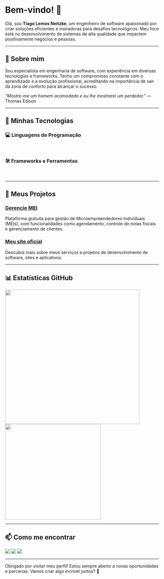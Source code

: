 # Bem-vindo! 👋

Olá, sou **Tiago Lemos Neitzke**, um engenheiro de software apaixonado por criar soluções eficientes e inovadoras para desafios tecnológicos. Meu foco está no desenvolvimento de sistemas de alta qualidade que impactem positivamente negócios e pessoas.

---

## 🌟 Sobre mim
Sou especialista em engenharia de software, com experiência em diversas tecnologias e frameworks. Tenho um compromisso constante com o aprendizado e a evolução profissional, acreditando na importância de sair da zona de conforto para alcançar o sucesso.

*"Mostre-me um homem acomodado e eu lhe mostrarei um perdedor."* — Thomas Edison

---

## 🚀 Minhas Tecnologias
### 💻 Linguagens de Programação
<div>
  <img src="https://img.shields.io/badge/PHP-%20?style=flat-square&logo=php&logoColor=white&color=777BB4" height="16" />
  <img src="https://img.shields.io/badge/JAVASCRIPT-%20?style=flat-square&logo=javascript&logoColor=white&color=F7DF1E" height="16" />
  <img src="https://img.shields.io/badge/DART-%20?style=flat-square&logo=dart&logoColor=white&color=0175C2" height="16" />
  <img src="https://img.shields.io/badge/TYPESCRIPT-%20?style=flat-square&logo=typescript&logoColor=white&color=3178C6" height="16" />
  <img src="https://img.shields.io/badge/SQL-%20?style=flat-square&logo=mysql&logoColor=white&color=4479A1" height="16"/>
</div>

### 🛠️ Frameworks e Ferramentas
<div>
  <img src="https://img.shields.io/badge/LARAVEL-%20?style=flat-square&logo=laravel&logoColor=white&color=FF2D20" height="16" />
  <img src="https://img.shields.io/badge/VUE.JS-%20?style=flat-square&logo=vue.js&logoColor=white&color=4FC08D" height="16" />
  <img src="https://img.shields.io/badge/FLUTTER-%20?style=flat-square&logo=flutter&logoColor=white&color=02569B" height="16" />
  <img src="https://img.shields.io/badge/TAILWIND-%20?style=flat-square&logo=Tailwind%20CSS&logoColor=white&color=06B6D4" height="16" />
  <img src="https://img.shields.io/badge/BOOTSTRAP-%20?style=flat-square&logo=bootstrap&logoColor=white&color=7952B3" height="16" />
</div>

---
## 🚀 Meus Projetos
### [Gerencie MEI](https://www.gerenciemei.com.br)
<div>
  <p>Plataforma gratuita para gestão de Microempreendedores Individuais (MEIs), com funcionalidades como agendamento, controle de notas fiscais e gerenciamento de clientes.</p>
</div>

### [Meu site oficial](https://www.link4ti.com.br)
<div>
  <p>Descubra mais sobre meus serviços e projetos de desenvolvimento de software, sites e aplicativos.</p>
</div>

---

## 📊 Estatísticas GitHub
<div>
    <img src="https://github-readme-stats.vercel.app/api?username=TiagoLemosNeitzke&show_icons=true&include_all_commits=true&line_height=20&hide_border=true&theme=graywhite" width="440"/>
    <img src="https://github-readme-stats.vercel.app/api/top-langs/?username=TiagoLemosNeitzke&layout=compact&theme=graywhite&hide_border=true" width="313" />
</div>

---

## 📫 Como me encontrar
<div> 
  <a href="https://www.linkedin.com/in/tiago-lemos-neitzke/" target="_blank"><img src="https://img.shields.io/badge/-LinkedIn-%230077B5?style=for-the-badge&logo=linkedin&logoColor=white" target="_blank"></a> 
  <a href="https://wa.me/5567920018319" target="_blank"><img src="https://img.shields.io/badge/-WhatsApp-%25D366?style=for-the-badge&logo=whatsapp&logoColor=white" target="_blank"></a>
  <a href="mailto:contato@tiagoneitzke.com.br" target="_blank"><img src="https://img.shields.io/badge/-Email-%23D14836?style=for-the-badge&logo=gmail&logoColor=white" target="_blank"></a>
</div>

---

Obrigado por visitar meu perfil! Estou sempre aberto a novas oportunidades e parcerias. Vamos criar algo incrível juntos? 🚀
